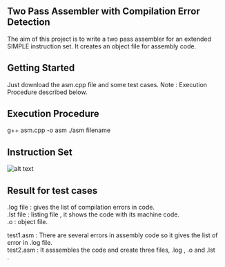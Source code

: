 ## Two Pass Assembler with Compilation Error Detection

The aim of this project is to write a two pass assembler for an extended SIMPLE
instruction set. It creates an object file for assembly code.

## Getting Started

Just download the asm.cpp file and some test cases.
Note : Execution Procedure described below.

## Execution Procedure

g++ asm.cpp -o asm
./asm filename

## Instruction Set
![alt text](https://github.com/SriyansK/Two-Pass-Assembler/blob/master/Images/img1.jpg)

## Result for test cases

.log file : gives the list of compilation errors in code. <br />
.lst file : listing file , it shows the code with its machine code. <br />
.o : object file.<br/>

test1.asm : There are several errors in assembly code so it gives the list of error in .log file.<br />
test2.asm : It asssembles the code and create three files, .log , .o and .lst <br />.
